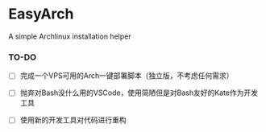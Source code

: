 # EasyArch

A simple Archlinux installation helper

### TO-DO

- [ ] 完成一个VPS可用的Arch一键部署脚本（独立版，不考虑任何需求）
- [ ] 抛弃对Bash没什么用的VSCode，使用简陋但是对Bash友好的Kate作为开发工具
- [ ] 使用新的开发工具对代码进行重构

